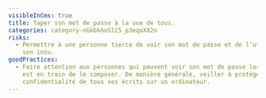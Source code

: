 ```yaml
---
visibleInCms: true
title: Taper son mot de passe à la vue de tous.
categories: category-nGkbk6oSlC5_p3eqoXX2o
risks:
  - Permettre à une personne tierce de voir son mot de passe et de l’utiliser à
    son insu.
goodPractices:
  - Faire attention aux personnes qui peuvent voir son mot de passe lorsque l’on
    est en train de le composer. De manière générale, veiller à protéger la
    confidentialité de tous ses écrits sur un ordinateur.
---
```

